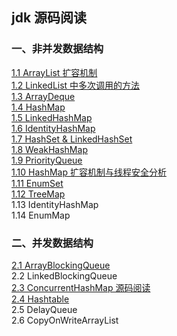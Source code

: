 ## jdk 源码阅读

### 一、非并发数据结构

[1.1 ArrayList 扩容机制](notes/data-structure/ArrayList.md)<br>
[1.2 LinkedList 中多次调用的方法](notes/data-structure/LinkedList.md)<br>
[1.3 ArrayDeque](notes/data-structure/ArrayDeque.md)<br>
[1.4 HashMap](notes/data-structure/HashMap.md)<br>
[1.5 LinkedHashMap](notes/data-structure/LinkedHashMap.md)<br>
[1.6 IdentityHashMap](notes/data-structure/IdentityHashMap.md)<br>
[1.7 HashSet & LinkedHashSet](notes/data-structure/HashSet-LinkedHashSet.md)<br>
[1.8 WeakHashMap](https://zchen96.github.io/2018/12/15/WeakHashMap-%E6%BA%90%E7%A0%81%E9%98%85%E8%AF%BB/)<br>
[1.9 PriorityQueue](https://zchen96.github.io/2018/12/15/PriorityQueue-%E6%BA%90%E7%A0%81%E9%98%85%E8%AF%BB/)<br>
[1.10 HashMap 扩容机制与线程安全分析](https://zchen96.github.io/2018/12/15/HashMap-%E6%89%A9%E5%AE%B9%E6%9C%BA%E5%88%B6%E4%B8%8E%E7%BA%BF%E7%A8%8B%E5%AE%89%E5%85%A8%E5%88%86%E6%9E%90/)<br>
[1.11 EnumSet](notes/data-structure/EnumSet.md)<br>
[1.12 TreeMap](notes/data-structure/TreeMap.md)<br>
1.13 IdentityHashMap <br>
1.14 EnumMap <br>

### 二、并发数据结构

[2.1 ArrayBlockingQueue](https://zchen96.github.io/2019/01/21/ArrayBlockingQueue-%E6%BA%90%E7%A0%81%E9%98%85%E8%AF%BB/)<br>
2.2 LinkedBlockingQueue <br>
[2.3 ConcurrentHashMap 源码阅读](notes/data-structure/ConcurrentHashMap.md)<br>
[2.4 Hashtable](https://zchen96.github.io/2019/01/25/Hashtable-%E6%BA%90%E7%A0%81%E9%98%85%E8%AF%BB/) <br>
2.5 DelayQueue <br>
2.6 CopyOnWriteArrayList <br>



